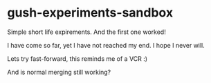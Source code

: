 gush-experiments-sandbox
========================

Simple short life expirements.
And the first one worked!

I have come so far, yet I have not reached my end. I hope I never will.

Lets try fast-forward, this reminds me of a VCR :)

And is normal merging still working?